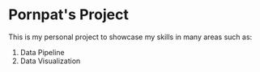 # Pornpat's Project
This is my personal project to showcase my skills in many areas such as:
  1) Data Pipeline
  2) Data Visualization

